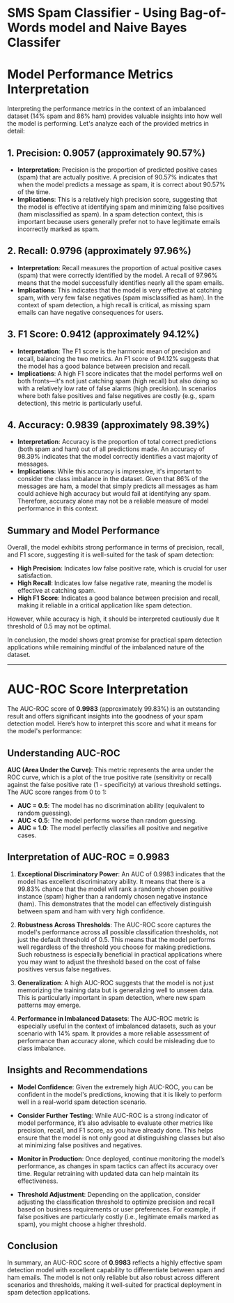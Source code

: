 # SMS Spam Classifier - Using Bag-of-Words model and Naive Bayes Classifer
# Model Performance Metrics Interpretation

Interpreting the performance metrics in the context of an imbalanced dataset (14% spam and 86% ham) provides valuable insights into how well the model is performing. Let's analyze each of the provided metrics in detail:

## 1. Precision: **0.9057** (approximately 90.57%)

- **Interpretation**: Precision is the proportion of predicted positive cases (spam) that are actually positive. A precision of 90.57% indicates that when the model predicts a message as spam, it is correct about 90.57% of the time.
- **Implications**: This is a relatively high precision score, suggesting that the model is effective at identifying spam and minimizing false positives (ham misclassified as spam). In a spam detection context, this is important because users generally prefer not to have legitimate emails incorrectly marked as spam.

## 2. Recall: **0.9796** (approximately 97.96%)

- **Interpretation**: Recall measures the proportion of actual positive cases (spam) that were correctly identified by the model. A recall of 97.96% means that the model successfully identifies nearly all the spam emails.
- **Implications**: This indicates that the model is very effective at catching spam, with very few false negatives (spam misclassified as ham). In the context of spam detection, a high recall is critical, as missing spam emails can have negative consequences for users.

## 3. F1 Score: **0.9412** (approximately 94.12%)

- **Interpretation**: The F1 score is the harmonic mean of precision and recall, balancing the two metrics. An F1 score of 94.12% suggests that the model has a good balance between precision and recall.
- **Implications**: A high F1 score indicates that the model performs well on both fronts—it's not just catching spam (high recall) but also doing so with a relatively low rate of false alarms (high precision). In scenarios where both false positives and false negatives are costly (e.g., spam detection), this metric is particularly useful.

## 4. Accuracy: **0.9839** (approximately 98.39%)

- **Interpretation**: Accuracy is the proportion of total correct predictions (both spam and ham) out of all predictions made. An accuracy of 98.39% indicates that the model correctly identifies a vast majority of messages.
- **Implications**: While this accuracy is impressive, it's important to consider the class imbalance in the dataset. Given that 86% of the messages are ham, a model that simply predicts all messages as ham could achieve high accuracy but would fail at identifying any spam. Therefore, accuracy alone may not be a reliable measure of model performance in this context.

## Summary and Model Performance

Overall, the model exhibits strong performance in terms of precision, recall, and F1 score, suggesting it is well-suited for the task of spam detection:

- **High Precision**: Indicates low false positive rate, which is crucial for user satisfaction.
- **High Recall**: Indicates low false negative rate, meaning the model is effective at catching spam.
- **High F1 Score**: Indicates a good balance between precision and recall, making it reliable in a critical application like spam detection.

However, while accuracy is high, it should be interpreted cautiously due lt threshold of 0.5 may not be optimal.

In conclusion, the model shows great promise for practical spam detection applications while remaining mindful of the imbalanced nature of the dataset.

---

# AUC-ROC Score Interpretation

The AUC-ROC score of **0.9983** (approximately 99.83%) is an outstanding result and offers significant insights into the goodness of your spam detection model. Here’s how to interpret this score and what it means for the model's performance:

## Understanding AUC-ROC

**AUC (Area Under the Curve)**: This metric represents the area under the ROC curve, which is a plot of the true positive rate (sensitivity or recall) against the false positive rate (1 - specificity) at various threshold settings. The AUC score ranges from 0 to 1:

- **AUC = 0.5**: The model has no discrimination ability (equivalent to random guessing).
- **AUC < 0.5**: The model performs worse than random guessing.
- **AUC = 1.0**: The model perfectly classifies all positive and negative cases.

## Interpretation of AUC-ROC = 0.9983

1. **Exceptional Discriminatory Power**: An AUC of 0.9983 indicates that the model has excellent discriminatory ability. It means that there is a 99.83% chance that the model will rank a randomly chosen positive instance (spam) higher than a randomly chosen negative instance (ham). This demonstrates that the model can effectively distinguish between spam and ham with very high confidence.

2. **Robustness Across Thresholds**: The AUC-ROC score captures the model's performance across all possible classification thresholds, not just the default threshold of 0.5. This means that the model performs well regardless of the threshold you choose for making predictions. Such robustness is especially beneficial in practical applications where you may want to adjust the threshold based on the cost of false positives versus false negatives.

3. **Generalization**: A high AUC-ROC suggests that the model is not just memorizing the training data but is generalizing well to unseen data. This is particularly important in spam detection, where new spam patterns may emerge.

4. **Performance in Imbalanced Datasets**: The AUC-ROC metric is especially useful in the context of imbalanced datasets, such as your scenario with 14% spam. It provides a more reliable assessment of performance than accuracy alone, which could be misleading due to class imbalance.

## Insights and Recommendations

- **Model Confidence**: Given the extremely high AUC-ROC, you can be confident in the model's predictions, knowing that it is likely to perform well in a real-world spam detection scenario.

- **Consider Further Testing**: While AUC-ROC is a strong indicator of model performance, it’s also advisable to evaluate other metrics like precision, recall, and F1 score, as you have already done. This helps ensure that the model is not only good at distinguishing classes but also at minimizing false positives and negatives.

- **Monitor in Production**: Once deployed, continue monitoring the model’s performance, as changes in spam tactics can affect its accuracy over time. Regular retraining with updated data can help maintain its effectiveness.

- **Threshold Adjustment**: Depending on the application, consider adjusting the classification threshold to optimize precision and recall based on business requirements or user preferences. For example, if false positives are particularly costly (i.e., legitimate emails marked as spam), you might choose a higher threshold.

## Conclusion

In summary, an AUC-ROC score of **0.9983** reflects a highly effective spam detection model with excellent capability to differentiate between spam and ham emails. The model is not only reliable but also robust across different scenarios and thresholds, making it well-suited for practical deployment in spam detection applications.
